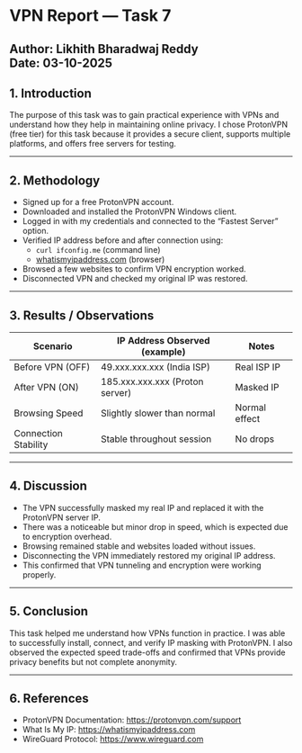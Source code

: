 # VPN Report — Task 7

**Author:** Likhith Bharadwaj Reddy  
**Date:** 03-10-2025  
---

## 1. Introduction
The purpose of this task was to gain practical experience with VPNs and understand how they help in maintaining online privacy. I chose ProtonVPN (free tier) for this task because it provides a secure client, supports multiple platforms, and offers free servers for testing.

---

## 2. Methodology
- Signed up for a free ProtonVPN account.  
- Downloaded and installed the ProtonVPN Windows client.  
- Logged in with my credentials and connected to the “Fastest Server” option.  
- Verified IP address before and after connection using:  
  - `curl ifconfig.me` (command line)  
  - [whatismyipaddress.com](https://whatismyipaddress.com) (browser)  
- Browsed a few websites to confirm VPN encryption worked.  
- Disconnected VPN and checked my original IP was restored.  

---

## 3. Results / Observations
| Scenario            | IP Address Observed (example)   | Notes |
|---------------------|---------------------------------|-------|
| Before VPN (OFF)    | 49.xxx.xxx.xxx (India ISP)      | Real ISP IP |
| After VPN (ON)      | 185.xxx.xxx.xxx (Proton server) | Masked IP |
| Browsing Speed      | Slightly slower than normal     | Normal effect |
| Connection Stability| Stable throughout session       | No drops |

---

## 4. Discussion
- The VPN successfully masked my real IP and replaced it with the ProtonVPN server IP.  
- There was a noticeable but minor drop in speed, which is expected due to encryption overhead.  
- Browsing remained stable and websites loaded without issues.  
- Disconnecting the VPN immediately restored my original IP address.  
- This confirmed that VPN tunneling and encryption were working properly.  

---

## 5. Conclusion
This task helped me understand how VPNs function in practice. I was able to successfully install, connect, and verify IP masking with ProtonVPN. I also observed the expected speed trade-offs and confirmed that VPNs provide privacy benefits but not complete anonymity.

---

## 6. References
- ProtonVPN Documentation: https://protonvpn.com/support  
- What Is My IP: https://whatismyipaddress.com  
- WireGuard Protocol: https://www.wireguard.com  
